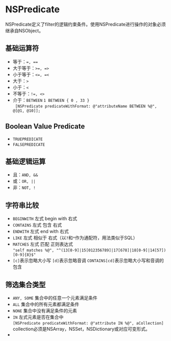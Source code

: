 # NSPredicate
NSPredicate定义了filter的逻辑约束条件。使用NSPredicate进行操作的对象必须继承自NSObject。

## 基础运算符
* 等于：`=, ==`
* 大于等于：`>=, =>`
* 小于等于：`<=, =<`
* 大于：`>`
* 小于：`<`
* 不等于：`!=, <>`
* 介于：`BETWEEN` `1 BETWEEN { 0 , 33 }`   
` [NSPredicate predicateWithFormat: @"attributeName BETWEEN %@", @[@1, @10]];`

## Boolean Value Predicate
* `TRUEPREDICATE`  
* `FALSEPREDICATE`

## 基础逻辑运算
* 且：`AND, &&`
* 或：`OR, ||`
* 非：`NOT, !`

## 字符串比较
* `BEGINWITH` 左式 begin with 右式
* `CONTAINS` 左式 包含 右式
* `ENDWITH` 左式 end with 右式
* `LIKE` 左式 相似于 右式（以`?`和`*`作为通配符，用法类似于SQL）
* `MATCHES` 左式 匹配 正则表达式  
`"self matches %@", "^(13[0-9]|15[012356789]|17[678]|18[0-9]|14[57])[0-9]{8}$"`
* `[c]`表示忽略大小写 `[d]`表示忽略音调 `CONTAINS[cd]`表示忽略大小写和音调的包含

## 筛选集合类型
* `ANY, SOME` 集合中的任意一个元素满足条件
* `ALL` 集合中的所有元素都满足条件
* `NONE` 集合中没有满足条件的元素
* `IN` 左式元素是否在集合中   
`[NSPredicate predicateWithFormat: @"attribute IN %@", aCollection]`  
collection必须是NSArray，NSSet，NSDictionary或对应可变形式。
* 